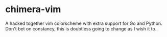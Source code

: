 # chimera-vim
A hacked together vim colorscheme with extra support for Go and Python. Don't bet on constancy, this is doubtless going to change as I wish it to.
